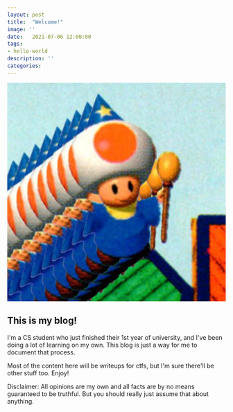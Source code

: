 ```yaml
---
layout: post
title:  "Welcome!"
image: ''
date:   2021-07-06 12:00:00
tags:
- hello-world
description: ''
categories:
---
```


<img src="../src/img/wizzyboy.jpg" alt="It me!">

## This is my blog!

I'm a CS student who just finished their 1st year of university, and I've been doing a lot of learning on my own. This blog is just a way for me to document that process.

Most of the content here will be writeups for ctfs, but I'm sure there'll be other stuff too. Enjoy!

Disclaimer: All opinions are my own and all facts are by no means guaranteed to be truthful. But you should really just assume that about anything.
